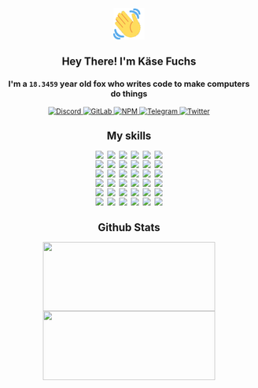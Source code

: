 <div><p align=center><img src=./resources/images/wave.gif width=64px height=64px></p><h2 align=center>Hey There! I'm Käse Fuchs</h2><h3 align=center>I'm a <code>18.3459</code> year old fox who writes code to make computers do things</h3><p align=center><a href=https://discord.com/users/507526681125322772><img alt=Discord src="https://img.shields.io/badge/Discord-5865F2?logo=discord&logoColor=white&style=flat-square#4f94c3377d5b6ca4d4fcc277a724265c"> </a><a href=https://gitlab.com/kasefuchs><img alt=GitLab src="https://img.shields.io/badge/GitLab-330F63?logo=gitlab&logoColor=white&style=flat-square#4f94c3377d5b6ca4d4fcc277a724265c"> </a><a href=https://npmjs.com/~kasefuchs><img alt=NPM src="https://img.shields.io/badge/NPM-CB3837?logo=npm&logoColor=white&style=flat-square#4f94c3377d5b6ca4d4fcc277a724265c"> </a><a href=https://t.me/kasefuchs><img alt=Telegram src="https://img.shields.io/badge/Telegram-2CA5E0?logo=telegram&logoColor=white&style=flat-square#4f94c3377d5b6ca4d4fcc277a724265c"> </a><a href=https://twitter.com/kasefuchs><img alt=Twitter src="https://img.shields.io/badge/Twitter-1DA1F2?logo=twitter&logoColor=white&style=flat-square#4f94c3377d5b6ca4d4fcc277a724265c"></a></p><h2 align=center>My skills</h2><p align=center><a href=https://aws.amazon.com/ ><picture><source srcset="https://skillicons.dev/icons?i=aws&theme=dark#4f94c3377d5b6ca4d4fcc277a724265c" media="(prefers-color-scheme: dark)"><source srcset="https://skillicons.dev/icons?i=aws&theme=light#4f94c3377d5b6ca4d4fcc277a724265c" media="(prefers-color-scheme: light), (prefers-color-scheme: no-preference)"><img src="https://skillicons.dev/icons?i=aws&theme=light#4f94c3377d5b6ca4d4fcc277a724265c"></picture></a>&nbsp;&nbsp;<a href=https://en.wikipedia.org/wiki/Bash_(Unix_shell)><picture><source srcset="https://skillicons.dev/icons?i=bash&theme=dark#4f94c3377d5b6ca4d4fcc277a724265c" media="(prefers-color-scheme: dark)"><source srcset="https://skillicons.dev/icons?i=bash&theme=light#4f94c3377d5b6ca4d4fcc277a724265c" media="(prefers-color-scheme: light), (prefers-color-scheme: no-preference)"><img src="https://skillicons.dev/icons?i=bash&theme=light#4f94c3377d5b6ca4d4fcc277a724265c"></picture></a>&nbsp;&nbsp;<a href=https://discord.com/developers/docs><picture><source srcset="https://skillicons.dev/icons?i=bots&theme=dark#4f94c3377d5b6ca4d4fcc277a724265c" media="(prefers-color-scheme: dark)"><source srcset="https://skillicons.dev/icons?i=bots&theme=light#4f94c3377d5b6ca4d4fcc277a724265c" media="(prefers-color-scheme: light), (prefers-color-scheme: no-preference)"><img src="https://skillicons.dev/icons?i=bots&theme=light#4f94c3377d5b6ca4d4fcc277a724265c"></picture></a>&nbsp;&nbsp;<a href=https://www.cloudflare.com/ ><picture><source srcset="https://skillicons.dev/icons?i=cloudflare&theme=dark#4f94c3377d5b6ca4d4fcc277a724265c" media="(prefers-color-scheme: dark)"><source srcset="https://skillicons.dev/icons?i=cloudflare&theme=light#4f94c3377d5b6ca4d4fcc277a724265c" media="(prefers-color-scheme: light), (prefers-color-scheme: no-preference)"><img src="https://skillicons.dev/icons?i=cloudflare&theme=light#4f94c3377d5b6ca4d4fcc277a724265c"></picture></a>&nbsp;&nbsp;<a href=https://en.wikipedia.org/wiki/CSS><picture><source srcset="https://skillicons.dev/icons?i=css&theme=dark#4f94c3377d5b6ca4d4fcc277a724265c" media="(prefers-color-scheme: dark)"><source srcset="https://skillicons.dev/icons?i=css&theme=light#4f94c3377d5b6ca4d4fcc277a724265c" media="(prefers-color-scheme: light), (prefers-color-scheme: no-preference)"><img src="https://skillicons.dev/icons?i=css&theme=light#4f94c3377d5b6ca4d4fcc277a724265c"></picture></a>&nbsp;&nbsp;<a href=https://www.docker.com/ ><picture><source srcset="https://skillicons.dev/icons?i=docker&theme=dark#4f94c3377d5b6ca4d4fcc277a724265c" media="(prefers-color-scheme: dark)"><source srcset="https://skillicons.dev/icons?i=docker&theme=light#4f94c3377d5b6ca4d4fcc277a724265c" media="(prefers-color-scheme: light), (prefers-color-scheme: no-preference)"><img src="https://skillicons.dev/icons?i=docker&theme=light#4f94c3377d5b6ca4d4fcc277a724265c"></picture></a><br><a href=https://www.electronjs.org/ ><picture><source srcset="https://skillicons.dev/icons?i=electron&theme=dark#4f94c3377d5b6ca4d4fcc277a724265c" media="(prefers-color-scheme: dark)"><source srcset="https://skillicons.dev/icons?i=electron&theme=light#4f94c3377d5b6ca4d4fcc277a724265c" media="(prefers-color-scheme: light), (prefers-color-scheme: no-preference)"><img src="https://skillicons.dev/icons?i=electron&theme=light#4f94c3377d5b6ca4d4fcc277a724265c"></picture></a>&nbsp;&nbsp;<a href=https://expressjs.com/ ><picture><source srcset="https://skillicons.dev/icons?i=express&theme=dark#4f94c3377d5b6ca4d4fcc277a724265c" media="(prefers-color-scheme: dark)"><source srcset="https://skillicons.dev/icons?i=express&theme=light#4f94c3377d5b6ca4d4fcc277a724265c" media="(prefers-color-scheme: light), (prefers-color-scheme: no-preference)"><img src="https://skillicons.dev/icons?i=express&theme=light#4f94c3377d5b6ca4d4fcc277a724265c"></picture></a>&nbsp;&nbsp;<a href=https://www.figma.com/ ><picture><source srcset="https://skillicons.dev/icons?i=figma&theme=dark#4f94c3377d5b6ca4d4fcc277a724265c" media="(prefers-color-scheme: dark)"><source srcset="https://skillicons.dev/icons?i=figma&theme=light#4f94c3377d5b6ca4d4fcc277a724265c" media="(prefers-color-scheme: light), (prefers-color-scheme: no-preference)"><img src="https://skillicons.dev/icons?i=figma&theme=light#4f94c3377d5b6ca4d4fcc277a724265c"></picture></a>&nbsp;&nbsp;<a href=https://firebase.google.com/ ><picture><source srcset="https://skillicons.dev/icons?i=firebase&theme=dark#4f94c3377d5b6ca4d4fcc277a724265c" media="(prefers-color-scheme: dark)"><source srcset="https://skillicons.dev/icons?i=firebase&theme=light#4f94c3377d5b6ca4d4fcc277a724265c" media="(prefers-color-scheme: light), (prefers-color-scheme: no-preference)"><img src="https://skillicons.dev/icons?i=firebase&theme=light#4f94c3377d5b6ca4d4fcc277a724265c"></picture></a>&nbsp;&nbsp;<a href=https://flask.palletsprojects.com/ ><picture><source srcset="https://skillicons.dev/icons?i=flask&theme=dark#4f94c3377d5b6ca4d4fcc277a724265c" media="(prefers-color-scheme: dark)"><source srcset="https://skillicons.dev/icons?i=flask&theme=light#4f94c3377d5b6ca4d4fcc277a724265c" media="(prefers-color-scheme: light), (prefers-color-scheme: no-preference)"><img src="https://skillicons.dev/icons?i=flask&theme=light#4f94c3377d5b6ca4d4fcc277a724265c"></picture></a>&nbsp;&nbsp;<a href=https://cloud.google.com/ ><picture><source srcset="https://skillicons.dev/icons?i=gcp&theme=dark#4f94c3377d5b6ca4d4fcc277a724265c" media="(prefers-color-scheme: dark)"><source srcset="https://skillicons.dev/icons?i=gcp&theme=light#4f94c3377d5b6ca4d4fcc277a724265c" media="(prefers-color-scheme: light), (prefers-color-scheme: no-preference)"><img src="https://skillicons.dev/icons?i=gcp&theme=light#4f94c3377d5b6ca4d4fcc277a724265c"></picture></a><br><a href=https://git-scm.com/ ><picture><source srcset="https://skillicons.dev/icons?i=git&theme=dark#4f94c3377d5b6ca4d4fcc277a724265c" media="(prefers-color-scheme: dark)"><source srcset="https://skillicons.dev/icons?i=git&theme=light#4f94c3377d5b6ca4d4fcc277a724265c" media="(prefers-color-scheme: light), (prefers-color-scheme: no-preference)"><img src="https://skillicons.dev/icons?i=git&theme=light#4f94c3377d5b6ca4d4fcc277a724265c"></picture></a>&nbsp;&nbsp;<a href=https://github.com/ ><picture><source srcset="https://skillicons.dev/icons?i=github&theme=dark#4f94c3377d5b6ca4d4fcc277a724265c" media="(prefers-color-scheme: dark)"><source srcset="https://skillicons.dev/icons?i=github&theme=light#4f94c3377d5b6ca4d4fcc277a724265c" media="(prefers-color-scheme: light), (prefers-color-scheme: no-preference)"><img src="https://skillicons.dev/icons?i=github&theme=light#4f94c3377d5b6ca4d4fcc277a724265c"></picture></a>&nbsp;&nbsp;<a href=https://gitlab.com/ ><picture><source srcset="https://skillicons.dev/icons?i=gitlab&theme=dark#4f94c3377d5b6ca4d4fcc277a724265c" media="(prefers-color-scheme: dark)"><source srcset="https://skillicons.dev/icons?i=gitlab&theme=light#4f94c3377d5b6ca4d4fcc277a724265c" media="(prefers-color-scheme: light), (prefers-color-scheme: no-preference)"><img src="https://skillicons.dev/icons?i=gitlab&theme=light#4f94c3377d5b6ca4d4fcc277a724265c"></picture></a>&nbsp;&nbsp;<a href=https://www.heroku.com/ ><picture><source srcset="https://skillicons.dev/icons?i=heroku&theme=dark#4f94c3377d5b6ca4d4fcc277a724265c" media="(prefers-color-scheme: dark)"><source srcset="https://skillicons.dev/icons?i=heroku&theme=light#4f94c3377d5b6ca4d4fcc277a724265c" media="(prefers-color-scheme: light), (prefers-color-scheme: no-preference)"><img src="https://skillicons.dev/icons?i=heroku&theme=light#4f94c3377d5b6ca4d4fcc277a724265c"></picture></a>&nbsp;&nbsp;<a href=https://en.wikipedia.org/wiki/HTML><picture><source srcset="https://skillicons.dev/icons?i=html&theme=dark#4f94c3377d5b6ca4d4fcc277a724265c" media="(prefers-color-scheme: dark)"><source srcset="https://skillicons.dev/icons?i=html&theme=light#4f94c3377d5b6ca4d4fcc277a724265c" media="(prefers-color-scheme: light), (prefers-color-scheme: no-preference)"><img src="https://skillicons.dev/icons?i=html&theme=light#4f94c3377d5b6ca4d4fcc277a724265c"></picture></a>&nbsp;&nbsp;<a href=https://en.wikipedia.org/wiki/JavaScript><picture><source srcset="https://skillicons.dev/icons?i=js&theme=dark#4f94c3377d5b6ca4d4fcc277a724265c" media="(prefers-color-scheme: dark)"><source srcset="https://skillicons.dev/icons?i=js&theme=light#4f94c3377d5b6ca4d4fcc277a724265c" media="(prefers-color-scheme: light), (prefers-color-scheme: no-preference)"><img src="https://skillicons.dev/icons?i=js&theme=light#4f94c3377d5b6ca4d4fcc277a724265c"></picture></a><br><a href=https://en.wikipedia.org/wiki/Linux><picture><source srcset="https://skillicons.dev/icons?i=linux&theme=dark#4f94c3377d5b6ca4d4fcc277a724265c" media="(prefers-color-scheme: dark)"><source srcset="https://skillicons.dev/icons?i=linux&theme=light#4f94c3377d5b6ca4d4fcc277a724265c" media="(prefers-color-scheme: light), (prefers-color-scheme: no-preference)"><img src="https://skillicons.dev/icons?i=linux&theme=light#4f94c3377d5b6ca4d4fcc277a724265c"></picture></a>&nbsp;&nbsp;<a href=https://mui.com/ ><picture><source srcset="https://skillicons.dev/icons?i=materialui&theme=dark#4f94c3377d5b6ca4d4fcc277a724265c" media="(prefers-color-scheme: dark)"><source srcset="https://skillicons.dev/icons?i=materialui&theme=light#4f94c3377d5b6ca4d4fcc277a724265c" media="(prefers-color-scheme: light), (prefers-color-scheme: no-preference)"><img src="https://skillicons.dev/icons?i=materialui&theme=light#4f94c3377d5b6ca4d4fcc277a724265c"></picture></a>&nbsp;&nbsp;<a href=https://en.wikipedia.org/wiki/Markdown><picture><source srcset="https://skillicons.dev/icons?i=md&theme=dark#4f94c3377d5b6ca4d4fcc277a724265c" media="(prefers-color-scheme: dark)"><source srcset="https://skillicons.dev/icons?i=md&theme=light#4f94c3377d5b6ca4d4fcc277a724265c" media="(prefers-color-scheme: light), (prefers-color-scheme: no-preference)"><img src="https://skillicons.dev/icons?i=md&theme=light#4f94c3377d5b6ca4d4fcc277a724265c"></picture></a>&nbsp;&nbsp;<a href=https://www.mongodb.com/ ><picture><source srcset="https://skillicons.dev/icons?i=mongodb&theme=dark#4f94c3377d5b6ca4d4fcc277a724265c" media="(prefers-color-scheme: dark)"><source srcset="https://skillicons.dev/icons?i=mongodb&theme=light#4f94c3377d5b6ca4d4fcc277a724265c" media="(prefers-color-scheme: light), (prefers-color-scheme: no-preference)"><img src="https://skillicons.dev/icons?i=mongodb&theme=light#4f94c3377d5b6ca4d4fcc277a724265c"></picture></a>&nbsp;&nbsp;<a href=https://www.mysql.com/ ><picture><source srcset="https://skillicons.dev/icons?i=mysql&theme=dark#4f94c3377d5b6ca4d4fcc277a724265c" media="(prefers-color-scheme: dark)"><source srcset="https://skillicons.dev/icons?i=mysql&theme=light#4f94c3377d5b6ca4d4fcc277a724265c" media="(prefers-color-scheme: light), (prefers-color-scheme: no-preference)"><img src="https://skillicons.dev/icons?i=mysql&theme=light#4f94c3377d5b6ca4d4fcc277a724265c"></picture></a>&nbsp;&nbsp;<a href=https://nextjs.org/ ><picture><source srcset="https://skillicons.dev/icons?i=nextjs&theme=dark#4f94c3377d5b6ca4d4fcc277a724265c" media="(prefers-color-scheme: dark)"><source srcset="https://skillicons.dev/icons?i=nextjs&theme=light#4f94c3377d5b6ca4d4fcc277a724265c" media="(prefers-color-scheme: light), (prefers-color-scheme: no-preference)"><img src="https://skillicons.dev/icons?i=nextjs&theme=light#4f94c3377d5b6ca4d4fcc277a724265c"></picture></a><br><a href=https://nodejs.org/en/ ><picture><source srcset="https://skillicons.dev/icons?i=nodejs&theme=dark#4f94c3377d5b6ca4d4fcc277a724265c" media="(prefers-color-scheme: dark)"><source srcset="https://skillicons.dev/icons?i=nodejs&theme=light#4f94c3377d5b6ca4d4fcc277a724265c" media="(prefers-color-scheme: light), (prefers-color-scheme: no-preference)"><img src="https://skillicons.dev/icons?i=nodejs&theme=light#4f94c3377d5b6ca4d4fcc277a724265c"></picture></a>&nbsp;&nbsp;<a href=https://www.postgresql.org/ ><picture><source srcset="https://skillicons.dev/icons?i=postgres&theme=dark#4f94c3377d5b6ca4d4fcc277a724265c" media="(prefers-color-scheme: dark)"><source srcset="https://skillicons.dev/icons?i=postgres&theme=light#4f94c3377d5b6ca4d4fcc277a724265c" media="(prefers-color-scheme: light), (prefers-color-scheme: no-preference)"><img src="https://skillicons.dev/icons?i=postgres&theme=light#4f94c3377d5b6ca4d4fcc277a724265c"></picture></a>&nbsp;&nbsp;<a href=https://learn.microsoft.com/en-us/powershell/ ><picture><source srcset="https://skillicons.dev/icons?i=powershell&theme=dark#4f94c3377d5b6ca4d4fcc277a724265c" media="(prefers-color-scheme: dark)"><source srcset="https://skillicons.dev/icons?i=powershell&theme=light#4f94c3377d5b6ca4d4fcc277a724265c" media="(prefers-color-scheme: light), (prefers-color-scheme: no-preference)"><img src="https://skillicons.dev/icons?i=powershell&theme=light#4f94c3377d5b6ca4d4fcc277a724265c"></picture></a>&nbsp;&nbsp;<a href=https://www.python.org/ ><picture><source srcset="https://skillicons.dev/icons?i=py&theme=dark#4f94c3377d5b6ca4d4fcc277a724265c" media="(prefers-color-scheme: dark)"><source srcset="https://skillicons.dev/icons?i=py&theme=light#4f94c3377d5b6ca4d4fcc277a724265c" media="(prefers-color-scheme: light), (prefers-color-scheme: no-preference)"><img src="https://skillicons.dev/icons?i=py&theme=light#4f94c3377d5b6ca4d4fcc277a724265c"></picture></a>&nbsp;&nbsp;<a href=https://www.raspberrypi.org/ ><picture><source srcset="https://skillicons.dev/icons?i=raspberrypi&theme=dark#4f94c3377d5b6ca4d4fcc277a724265c" media="(prefers-color-scheme: dark)"><source srcset="https://skillicons.dev/icons?i=raspberrypi&theme=light#4f94c3377d5b6ca4d4fcc277a724265c" media="(prefers-color-scheme: light), (prefers-color-scheme: no-preference)"><img src="https://skillicons.dev/icons?i=raspberrypi&theme=light#4f94c3377d5b6ca4d4fcc277a724265c"></picture></a>&nbsp;&nbsp;<a href=https://reactjs.org/ ><picture><source srcset="https://skillicons.dev/icons?i=react&theme=dark#4f94c3377d5b6ca4d4fcc277a724265c" media="(prefers-color-scheme: dark)"><source srcset="https://skillicons.dev/icons?i=react&theme=light#4f94c3377d5b6ca4d4fcc277a724265c" media="(prefers-color-scheme: light), (prefers-color-scheme: no-preference)"><img src="https://skillicons.dev/icons?i=react&theme=light#4f94c3377d5b6ca4d4fcc277a724265c"></picture></a><br><a href=https://redux.js.org/ ><picture><source srcset="https://skillicons.dev/icons?i=redux&theme=dark#4f94c3377d5b6ca4d4fcc277a724265c" media="(prefers-color-scheme: dark)"><source srcset="https://skillicons.dev/icons?i=redux&theme=light#4f94c3377d5b6ca4d4fcc277a724265c" media="(prefers-color-scheme: light), (prefers-color-scheme: no-preference)"><img src="https://skillicons.dev/icons?i=redux&theme=light#4f94c3377d5b6ca4d4fcc277a724265c"></picture></a>&nbsp;&nbsp;<a href=https://en.wikipedia.org/wiki/Regular_expression><picture><source srcset="https://skillicons.dev/icons?i=regex&theme=dark#4f94c3377d5b6ca4d4fcc277a724265c" media="(prefers-color-scheme: dark)"><source srcset="https://skillicons.dev/icons?i=regex&theme=light#4f94c3377d5b6ca4d4fcc277a724265c" media="(prefers-color-scheme: light), (prefers-color-scheme: no-preference)"><img src="https://skillicons.dev/icons?i=regex&theme=light#4f94c3377d5b6ca4d4fcc277a724265c"></picture></a>&nbsp;&nbsp;<a href=https://en.wikipedia.org/wiki/Sass_(stylesheet_language)><picture><source srcset="https://skillicons.dev/icons?i=sass&theme=dark#4f94c3377d5b6ca4d4fcc277a724265c" media="(prefers-color-scheme: dark)"><source srcset="https://skillicons.dev/icons?i=sass&theme=light#4f94c3377d5b6ca4d4fcc277a724265c" media="(prefers-color-scheme: light), (prefers-color-scheme: no-preference)"><img src="https://skillicons.dev/icons?i=sass&theme=light#4f94c3377d5b6ca4d4fcc277a724265c"></picture></a>&nbsp;&nbsp;<a href=https://www.typescriptlang.org/ ><picture><source srcset="https://skillicons.dev/icons?i=ts&theme=dark#4f94c3377d5b6ca4d4fcc277a724265c" media="(prefers-color-scheme: dark)"><source srcset="https://skillicons.dev/icons?i=ts&theme=light#4f94c3377d5b6ca4d4fcc277a724265c" media="(prefers-color-scheme: light), (prefers-color-scheme: no-preference)"><img src="https://skillicons.dev/icons?i=ts&theme=light#4f94c3377d5b6ca4d4fcc277a724265c"></picture></a>&nbsp;&nbsp;<a href=https://unity.com/ ><picture><source srcset="https://skillicons.dev/icons?i=unity&theme=dark#4f94c3377d5b6ca4d4fcc277a724265c" media="(prefers-color-scheme: dark)"><source srcset="https://skillicons.dev/icons?i=unity&theme=light#4f94c3377d5b6ca4d4fcc277a724265c" media="(prefers-color-scheme: light), (prefers-color-scheme: no-preference)"><img src="https://skillicons.dev/icons?i=unity&theme=light#4f94c3377d5b6ca4d4fcc277a724265c"></picture></a>&nbsp;&nbsp;<a href=https://workers.cloudflare.com/ ><picture><source srcset="https://skillicons.dev/icons?i=workers&theme=dark#4f94c3377d5b6ca4d4fcc277a724265c" media="(prefers-color-scheme: dark)"><source srcset="https://skillicons.dev/icons?i=workers&theme=light#4f94c3377d5b6ca4d4fcc277a724265c" media="(prefers-color-scheme: light), (prefers-color-scheme: no-preference)"><img src="https://skillicons.dev/icons?i=workers&theme=light#4f94c3377d5b6ca4d4fcc277a724265c"></picture></a><br></p><h2 align=center>Github Stats</h2><p align=center><picture><source srcset="https://github-readme-stats-kasefuchs.vercel.app/api/?count_private=true&hide_border=true&hide_rank=true&line_height=20&hide_title=true&username=Kasefuchs&theme=dark#4f94c3377d5b6ca4d4fcc277a724265c" media="(prefers-color-scheme: dark)"><source srcset="https://github-readme-stats-kasefuchs.vercel.app/api/?count_private=true&hide_border=true&hide_rank=true&line_height=20&hide_title=true&username=Kasefuchs&theme=light#4f94c3377d5b6ca4d4fcc277a724265c" media="(prefers-color-scheme: light), (prefers-color-scheme: no-preference)"><img align=middle width=350 height=140 src="https://github-readme-stats-kasefuchs.vercel.app/api/?count_private=true&hide_border=true&hide_rank=true&line_height=20&hide_title=true&username=Kasefuchs&theme=light#4f94c3377d5b6ca4d4fcc277a724265c"></picture><picture><source srcset="https://github-readme-stats-kasefuchs.vercel.app/api/top-langs/?count_private=true&hide_border=true&layout=compact&username=Kasefuchs&theme=dark#4f94c3377d5b6ca4d4fcc277a724265c" media="(prefers-color-scheme: dark)"><source srcset="https://github-readme-stats-kasefuchs.vercel.app/api/top-langs/?count_private=true&hide_border=true&layout=compact&username=Kasefuchs&theme=light#4f94c3377d5b6ca4d4fcc277a724265c" media="(prefers-color-scheme: light), (prefers-color-scheme: no-preference)"><img align=middle width=350 height=140 src="https://github-readme-stats-kasefuchs.vercel.app/api/top-langs/?count_private=true&hide_border=true&layout=compact&username=Kasefuchs&theme=light#4f94c3377d5b6ca4d4fcc277a724265c"></picture></p><img src="https://hit.yhype.me/github/profile?user_id=64592097#4f94c3377d5b6ca4d4fcc277a724265c" alt=""></div>